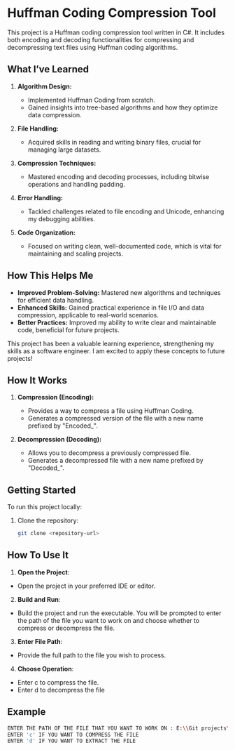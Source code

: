 
# Huffman Coding Compression Tool


This project is a Huffman coding compression tool written in C#. It includes both encoding and decoding functionalities for compressing and decompressing text files using Huffman coding algorithms.

## What I’ve Learned

1. **Algorithm Design:**
   - Implemented Huffman Coding from scratch.
   - Gained insights into tree-based algorithms and how they optimize data compression.

2. **File Handling:**
   - Acquired skills in reading and writing binary files, crucial for managing large datasets.

3. **Compression Techniques:**
   - Mastered encoding and decoding processes, including bitwise operations and handling padding.

4. **Error Handling:**
   - Tackled challenges related to file encoding and Unicode, enhancing my debugging abilities.

5. **Code Organization:**
   - Focused on writing clean, well-documented code, which is vital for maintaining and scaling projects.

## How This Helps Me

- **Improved Problem-Solving:** Mastered new algorithms and techniques for efficient data handling.
- **Enhanced Skills:** Gained practical experience in file I/O and data compression, applicable to real-world scenarios.
- **Better Practices:** Improved my ability to write clear and maintainable code, beneficial for future projects.

This project has been a valuable learning experience, strengthening my skills as a software engineer. I am excited to apply these concepts to future projects!

## How It Works

1. **Compression (Encoding):**
   - Provides a way to compress a file using Huffman Coding.
   - Generates a compressed version of the file with a new name prefixed by "Encoded_".

2. **Decompression (Decoding):**
   - Allows you to decompress a previously compressed file.
   - Generates a decompressed file with a new name prefixed by "Decoded_".


## Getting Started

To run this project locally:

1. Clone the repository:
   ```bash
   git clone <repository-url>

## How To Use It 

1. **Open the Project**:
- Open the project in your preferred IDE or editor.

2. **Build and Run**:
- Build the project and run the executable. You will be prompted to enter the path of the file you want to work on and choose whether to compress or decompress the file.

3. **Enter File Path**:

- Provide the full path to the file you wish to process.

4. **Choose Operation**:

- Enter c to compress the file.
- Enter d to decompress the file

## Example 
```bash
ENTER THE PATH OF THE FILE THAT YOU WANT TO WORK ON : E:\\Git projects\\huffman\\file.txt
ENTER 'c' IF YOU WANT TO COMPRESS THE FILE
ENTER 'd' IF YOU WANT TO EXTRACT THE FILE
